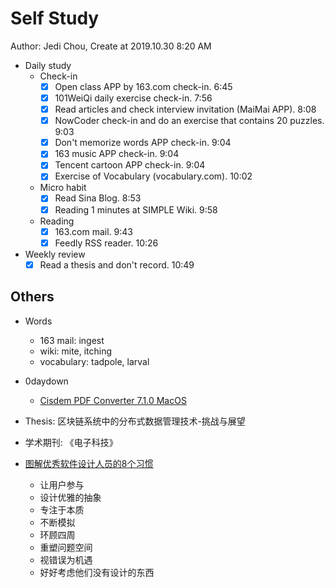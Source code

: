 # Self Study

Author: Jedi Chou, Create at 2019.10.30 8:20 AM

* Daily study
  * Check-in
    -[x] Open class APP by 163.com check-in. 6:45
    -[x] 101WeiQi daily exercise check-in. 7:56
    -[x] Read articles and check interview invitation (MaiMai APP). 8:08
    -[x] NowCoder check-in and do an exercise that contains 20 puzzles. 9:03
    -[x] Don't memorize words APP check-in. 9:04
    -[x] 163 music APP check-in. 9:04
    -[x] Tencent cartoon APP check-in. 9:04
    -[x] Exercise of Vocabulary (vocabulary.com). 10:02

  * Micro habit
    -[x] Read Sina Blog. 8:53
    -[x] Reading 1 minutes at SIMPLE Wiki. 9:58

  * Reading
    -[x] 163.com mail. 9:43
    -[x] Feedly RSS reader. 10:26

* Weekly review
  -[x] Read a thesis and don't record. 10:49

## Others

* Words
  * 163 mail: ingest
  * wiki: mite, itching
  * vocabulary: tadpole, larval

* 0daydown
  * [Cisdem PDF Converter 7.1.0 MacOS](https://www.0daydown.com/10/1153592.html)

* Thesis: 区块链系统中的分布式数据管理技术-挑战与展望
* 学术期刊: 《电子科技》

* [图解优秀软件设计人员的8个习惯](https://www.infoq.cn/article/x7NLxYDHbxHRmhWCARkW?utm_source=feedly&utm_medium=article)
  * 让用户参与
  * 设计优雅的抽象
  * 专注于本质
  * 不断模拟
  * 环顾四周
  * 重塑问题空间
  * 视错误为机遇
  * 好好考虑他们没有设计的东西
